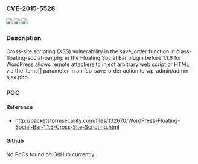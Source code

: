 ### [CVE-2015-5528](https://cve.mitre.org/cgi-bin/cvename.cgi?name=CVE-2015-5528)
![](https://img.shields.io/static/v1?label=Product&message=n%2Fa&color=blue)
![](https://img.shields.io/static/v1?label=Version&message=n%2Fa&color=blue)
![](https://img.shields.io/static/v1?label=Vulnerability&message=n%2Fa&color=brighgreen)

### Description

Cross-site scripting (XSS) vulnerability in the save_order function in class-floating-social-bar.php in the Floating Social Bar plugin before 1.1.6 for WordPress allows remote attackers to inject arbitrary web script or HTML via the items[] parameter in an fsb_save_order action to wp-admin/admin-ajax.php.

### POC

#### Reference
- http://packetstormsecurity.com/files/132670/WordPress-Floating-Social-Bar-1.1.5-Cross-Site-Scripting.html

#### Github
No PoCs found on GitHub currently.

